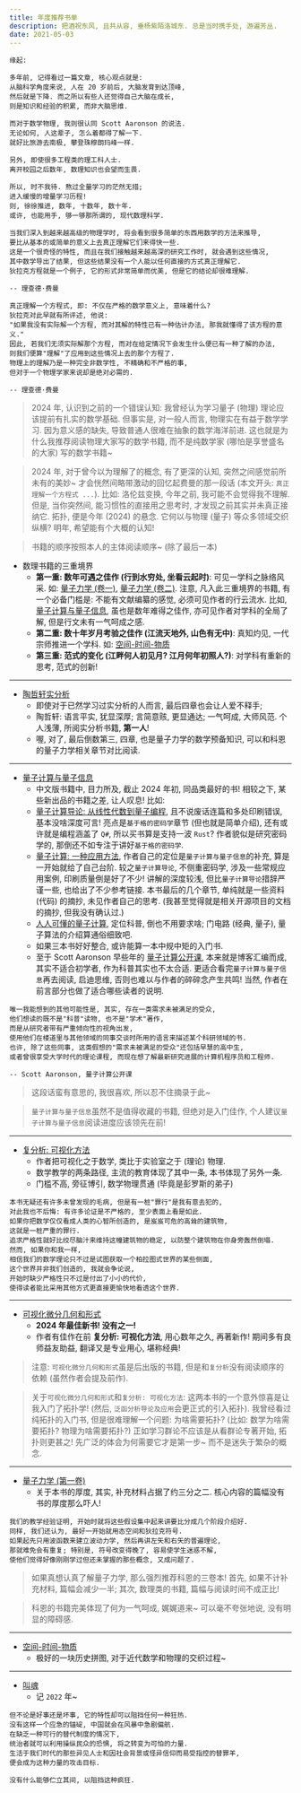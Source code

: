 ```yaml
---
title: 年度推荐书单
description: 把酒祝东风, 且共从容, 垂杨紫陌洛城东. 总是当时携手处, 游遍芳丛.
date: 2021-05-03
---
```


```
缘起:

多年前, 记得看过一篇文章, 核心观点就是:
从脑科学角度来说, 人在 20 岁前后, 大脑发育到达顶峰,
然后就是下降. 而之所以有些人还觉得自己大脑在成长,
则是知识和经验的积累, 而非大脑思维.

而对于数学物理, 我则很认同 Scott Aaronson 的说法.
无论如何, 人这辈子, 怎么着都得了解一下.
就好比旅游去南极, 攀登珠穆朗玛峰一样.

另外, 即使很多工程类的理工科人士.
离开校园之后数年, 数理知识也会望而生畏.

所以, 时不我待. 熬过全量学习的茫然无措;
进入缓慢的增量学习历程!
则, 徐徐推进, 数年, 十数年, 数十年.
或许, 也能用手, 够一够那所谓的, 现代数理科学.
```

```
当我们深入到越来越高级的物理学时, 将会看到很多简单的东西用数学的方法来推导,
要比从基本的或简单的意义上去真正理解它们来得快一些.
这是一个很奇怪的特性, 而且在我们接触越来越高深的研究工作时, 就会遇到这些情况,
其中数学导出了结果, 但这些结果没有一个人能以任何直接的方式真正理解它.
狄拉克方程就是一个例子, 它的形式非常简单而优美, 但是它的结论却很难理解.

-- 理查德·费曼
```

```
真正理解一个方程式, 即: 不仅在严格的数学意义上, 意味着什么?
狄拉克对此早就有所评述, 他说:
"如果我没有实际解一个方程, 而对其解的特性已有一种估计办法, 那我就懂得了该方程的意义."
因此, 若我们无须实际解那个方程, 而对在给定情况下会发生什么便已有一种了解的办法,
则我们便算"理解"了应用到这些情况上去的那个方程了.
物理上的理解乃是一种完全非数学性, 不精确和不严格的事,
但对于一个物理学家来说却是绝对必需的.

-- 理查德·费曼
```

> 2024 年, 认识到之前的一个错误认知:
  我曾经认为学习量子 (物理) 理论应该提前有扎实的数学基础.
  但事实是, 对一般人而言, 物理实在有益于数学学习.
  因为意义感的缺失, 导致普通人很难在抽象的数学海洋前进.
  这也就是为什么我推荐阅读物理大家写的数学书籍,
  而不是纯数学家 (哪怕是享誉盛名的大家) 写的数学书籍~

> 2024 年, 对于曾今以为理解了的概念, 有了更深的认知,
  突然之间感觉前所未有的美妙~
  才会恍然间略带激动的回忆起费曼的那一段话
  (本文开头: `真正理解一个方程式 ...`).
  比如: 洛伦兹变换, 今年之前, 我可能不会觉得我不理解.
  但是, 当你突然间, 能习惯性的直接用之思考时,
  才发现之前其实并未真正接纳它.
  拓扑, 便是今年 (2024) 的悬念.
  它何以与物理 (量子) 等众多领域交织纵横?
  明年, 希望能有个大概的认知!

> 书籍的顺序按照本人的主体阅读顺序~ (除了最后一本)

- 数理书籍的三重境界
  - __第一重: 数年可遇之佳作 (行到水穷处, 坐看云起时)__:
    可见一学科之脉络风采. 如:
    [量子力学 (卷一)](https://book.douban.com/subject/25954720/),
    [量子力学 (卷二)](https://book.douban.com/subject/26716232/).
    注意, 凡入此三重境界的书籍, 有一个必备门槛是:
    不能有文献编纂的感觉, 必须可见作者的行云流水. 比如,
    [量子计算与量子信息](https://book.douban.com/subject/35777059/),
    虽也是数年难得之佳作, 亦可见作者对学科的全局了解, 但是行文未有一气呵成之感.
  - __第二重: 数十年岁月考验之佳作 (江流天地外, 山色有无中)__:
    真知灼见, 一代宗师推进一个学科. 如:
    [空间-时间-物质](https://book.douban.com/subject/36351918/)
  - __第三重: 范式的变化 (江畔何人初见月? 江月何年初照人?)__:
    对学科有重新的思考, 范式的创新!

------------------

- [陶哲轩实分析](https://book.douban.com/subject/30227556/)
  - 即使对于已然学习过实分析的人而言, 最后四章也会让人爱不释手;
  - 陶哲轩: 语言平实, 犹显深厚; 言简意赅, 更显通达; 一气呵成, 大师风范.
    个人浅薄, 所阅实分析书籍, __第一人__!
  - 喔, 对了, 最后倒数第三, 四章, 也是量子力学的数学预备知识,
    可以和科恩的量子力学相关章节对比阅读.

------------------

- [量子计算与量子信息](https://book.douban.com/subject/35777059/)
  - 中文版书籍中, 目力所及, 截止 2024 年初, 同品类最好的书!
    相较之下, 某些新出品的书籍之差, 让人叹息! 比如:
  - [量子计算导论: 从线性代数到量子编程](https://book.douban.com/subject/36329438/),
    且不说废话连篇和多处印刷错误, 基本没啥深度可言!
    亮点是`基于格的密码学`章节 (但也就是简单介绍),
    还有或许就是编程涵盖了 `Q#`, 所以买书算是支持一波 `Rust`?
    作者貌似是研究密码学的, 那倒还不如专注于讲好`基于格的密码学`.
  - [量子计算: 一种应用方法](https://book.douban.com/subject/35812490/),
    作者自己的定位是`量子计算与量子信息`的补充, 算是一开始就给了自己台阶.
    较之`量子计算导论`, 不侧重密码学, 涉及一些常规应用案例, 印刷质量倒是好了不少!
    讲解的深度较浅, 但比`量子计算导论`措辞严谨一些, 也给出了不少参考链接.
    本书最后的几个章节, 单纯就是一些资料 (代码) 的摘抄, 未见作者自己的思考.
    (我甚至觉得就是相关开源项目的文档的摘抄, 但我没有确认过.)
  - [人人可懂的量子计算](https://book.douban.com/subject/34996717/),
    定位科普, 倒也不用要求啥; 门电路 (经典, 量子), 量子算法的介绍算通俗细致吧.
  - 如果三本书好好整合, 或许能算一本中规中矩的入门书.
  - 至于 Scott Aaronson 早些年的
    [量子计算公开课](https://book.douban.com/subject/35467917/),
    本来就是博客汇编而成, 其实不适合初学者, 作为科普其实也不太合适.
    更适合看完`量子计算与量子信息`再去阅读, 启迪思维,
    否则也难以与作者的碎碎念产生共鸣!
    当然, 作者在前言部分也做了适合哪些读者的说明.

```
唯一我能想到的其他可能性是, 其实, 存在一类需求未被满足的受众,
他们想读的既不是"科普"读物, 也不是"学术"著作,
而是从研究者带有严重倾向性的视角出发,
使用他们在楼道里与其他领域的同事交谈时所用的语言来描述某个科研领域的书.
也许, 除了这些同事, 这类假想的"需求未被满足的受众"还包括早慧的高中生,
或者曾很享受大学时代的理论课程, 而现在想了解最新研究进展的计算机程序员和工程师.

-- Scott Aaronson, 量子计算公开课
```

> 这段话蛮有意思的, 我很喜欢, 所以忍不住摘录于此~

> `量子计算与量子信息`虽然不是值得收藏的书籍, 但绝对是入门佳作,
  个人建议`量子计算与量子信息`阅读进度应该领先在前!

------------------

- [复分析: 可视化方法](https://book.douban.com/subject/35316347/)
  - 作者把可视化之于数学, 类比于实验室之于 (理论) 物理.
  - 数学教学的两条路径, 主流的教育体现了其中一条, 本书体现了另外一条.
  - 门槛不高, 旁征博引, 数学物理贯通 (毕竟是彭罗斯的弟子)

```
本书无疑还有许多未曾发现的毛病, 但是有一桩"罪行"是我有意去犯的,
对此我也不后悔: 有许多论证是不严格的, 至少表面上看是如此.
如果你把数学仅仅看成人类的心智所创造的, 是岌岌可危的高耸的建筑物,
这就是一桩严重的罪行.
追求严格性就好比绞尽脑汁来维持这幢建筑物的稳定, 以防整个建筑物在你身旁轰然倒塌.
然而, 如果你和我一样,
相信我们的数学理论只不过是试图获取一个柏拉图式世界的某些侧面,
这个世界并非我们创造的, 我就会争论说,
开始时缺少严格性只不过是付出了小小的代价,
使得读者能比采用其他方式更直接更愉快地看透这个世界.
```

------------------

- [可视化微分几何和形式](https://book.douban.com/subject/36369485/)
  - __2024 年最佳新书! 没有之一!__
  - 作者有佳作在前 __复分析: 可视化方法__, 用心数年之久, 再著新作!
    期间多有良师益友助益, 翻译又是专业用心, 堪称经典!

> 注意: `可视化微分几何和形式`虽是后出版的书籍,
  但是和`复分析`没有阅读顺序的依赖 (虽然作者会提及前作).

> 关于`可视化微分几何和形式`和`复分析: 可视化方法`:
  这两本书的一个意外惊喜是让我入门了拓扑学!
  (然后, `泛函分析导论及应用`会更正式的引入拓扑).
  我曾经看过纯拓扑的入门书, 但是很难理解一个问题: 为啥需要拓扑?
  (比如: 数学为啥需要拓扑? 物理为啥需要拓扑?)
  正如学习群论不应该是从看群论专著开始, 拓扑则更甚之!
  先广泛的体会为何需要它才是第一步~ 而不是迷失于繁杂的概念.

------------------

- [量子力学 (第一卷)](https://book.douban.com/subject/25954720/)
  - 关于本书的厚度, 其实, 补充材料占据了约三分之二.
    核心内容的篇幅没有书的厚度那么吓人!

```
我们的教学经验证明, 开始时就将这些假设集中起来讲要比分成几个阶段介绍好.
同样, 我们还认为, 最好一开始就用态空间和狄拉克符号.
如果起先只用波函数来建立波动力学, 然后再讲左矢和右矢的普遍理论,
那就难免会有重复; 特别是, 符号改变得晚了, 容易使学生迷惑不解,
使他们觉得好像刚刚学过但还未掌握的那些概念, 又成问题了.
```

> 如果真想认真了解量子力学, 那么强烈推荐科恩的三卷本!
  首先, 如果不计补充材料, 篇幅会减少一半;
  其次, 数理类的书籍, 篇幅与阅读时间不成正比!

> 科恩的书籍完美体现了何为一气呵成, 娓娓道来~
  可以毫不夸张地说, 没有明显的障碍感.

------------------

- [空间-时间-物质](https://book.douban.com/subject/36351918/)
  - 极好的一块历史拼图, 对于近代数学和物理的交织过程~

------------------

- [叫魂](https://book.douban.com/subject/10471333/)
  - 记 `2022` 年~

```
但不论是好事还是坏事, 它的特性却可以阻挡任何一种狂热.
没有这样一个应急的锚碇, 中国就会在风暴中急剧偏航.
在缺乏一种可行的替代制度的情况下,
统治者就可以利用操纵民众的恐惧, 将之转变为可怕的力量.
生活于我们时代的那些异见人士和因社会背景或怪异信仰而易受指控的替罪羊,
便会成为这种力量的攻击目标.

没有什么能够伫立其间, 以阻挡这种疯狂.
```
